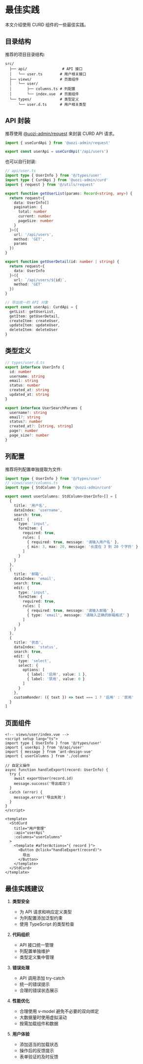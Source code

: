 # 最佳实践

本文介绍使用 CURD 组件的一些最佳实践。

## 目录结构

推荐的项目目录结构:

```
src/
  ├── api/                # API 接口
  │   └── user.ts        # 用户相关接口
  ├── views/             # 页面组件
  │   └── user/
  │       ├── columns.ts # 列配置
  │       └── index.vue  # 页面组件
  └── types/             # 类型定义
      └── user.d.ts      # 用户相关类型
```

## API 封装

推荐使用 [@uozi-admin/request](/zh/request/quick-start) 来封装 CURD API 请求。

```ts
import { useCurdApi } from '@uozi-admin/request'

export const userApi = useCurdApi('/api/users')
```

也可以自行封装:

```ts
// api/user.ts
import type { UserInfo } from '@/types/user'
import type { CurdApi } from '@uozi-admin/curd'
import { request } from '@/utils/request'

export function getUserList(params: Record<string, any>) {
  return request<{
    data: UserInfo[]
    pagination: {
      total: number
      current: number
      pageSize: number
    }
  }>({
    url: '/api/users',
    method: 'GET',
    params
  })
}

export function getUserDetail(id: number | string) {
  return request<{
    data: UserInfo
  }>({
    url: `/api/users/${id}`,
    method: 'GET'
  })
}

// 导出统一的 API 对象
export const userApi: CurdApi = {
  getList: getUserList,
  getItem: getUserDetail,
  createItem: createUser,
  updateItem: updateUser,
  deleteItem: deleteUser
}
```

## 类型定义

```ts
// types/user.d.ts
export interface UserInfo {
  id: number
  username: string
  email: string
  status: number
  created_at: string
  updated_at: string
}

export interface UserSearchParams {
  username?: string
  email?: string
  status?: number
  created_at?: [string, string]
  page?: number
  page_size?: number
}
```

## 列配置

推荐将列配置单独提取为文件:

```ts
import type { UserInfo } from '@/types/user'
// views/user/columns.ts
import type { StdColumn } from '@uozi-admin/curd'

export const userColumns: StdColumn<UserInfo>[] = [
  {
    title: '用户名',
    dataIndex: 'username',
    search: true,
    edit: {
      type: 'input',
      formItem: {
        required: true,
        rules: [
          { required: true, message: '请输入用户名' },
          { min: 3, max: 20, message: '长度在 3 到 20 个字符' }
        ]
      }
    }
  },
  {
    title: '邮箱',
    dataIndex: 'email',
    search: true,
    edit: {
      type: 'input',
      formItem: {
        required: true,
        rules: [
          { required: true, message: '请输入邮箱' },
          { type: 'email', message: '请输入正确的邮箱格式' }
        ]
      }
    }
  },
  {
    title: '状态',
    dataIndex: 'status',
    search: true,
    edit: {
      type: 'select',
      select: {
        options: [
          { label: '启用', value: 1 },
          { label: '禁用', value: 0 }
        ]
      }
    },
    customRender: ({ text }) => text === 1 ? '启用' : '禁用'
  }
]
```

## 页面组件

```vue
<!-- views/user/index.vue -->
<script setup lang="ts">
import type { UserInfo } from '@/types/user'
import { userApi } from '@/api/user'
import { message } from 'ant-design-vue'
import { userColumns } from './columns'

// 自定义操作
async function handleExport(record: UserInfo) {
  try {
    await exportUser(record.id)
    message.success('导出成功')
  }
  catch (error) {
    message.error('导出失败')
  }
}
</script>

<template>
  <StdCurd
    title="用户管理"
    :api="userApi"
    :columns="userColumns"
  >
    <template #afterActions="{ record }">
      <Button @click="handleExport(record)">
        导出
      </Button>
    </template>
  </StdCurd>
</template>
```

## 最佳实践建议

1. **类型安全**
   - 为 API 请求和响应定义类型
   - 为列配置添加泛型约束
   - 使用 TypeScript 的类型检查

2. **代码组织**
   - API 接口统一管理
   - 列配置单独维护
   - 类型定义集中管理

3. **错误处理**
   - API 调用添加 try-catch
   - 统一的错误提示
   - 合理的错误状态展示

4. **性能优化**
   - 合理使用 v-model 避免不必要的双向绑定
   - 大数据量时使用虚拟滚动
   - 按需加载组件和数据

5. **用户体验**
   - 添加适当的加载状态
   - 操作后的反馈提示
   - 表单验证的及时反馈
